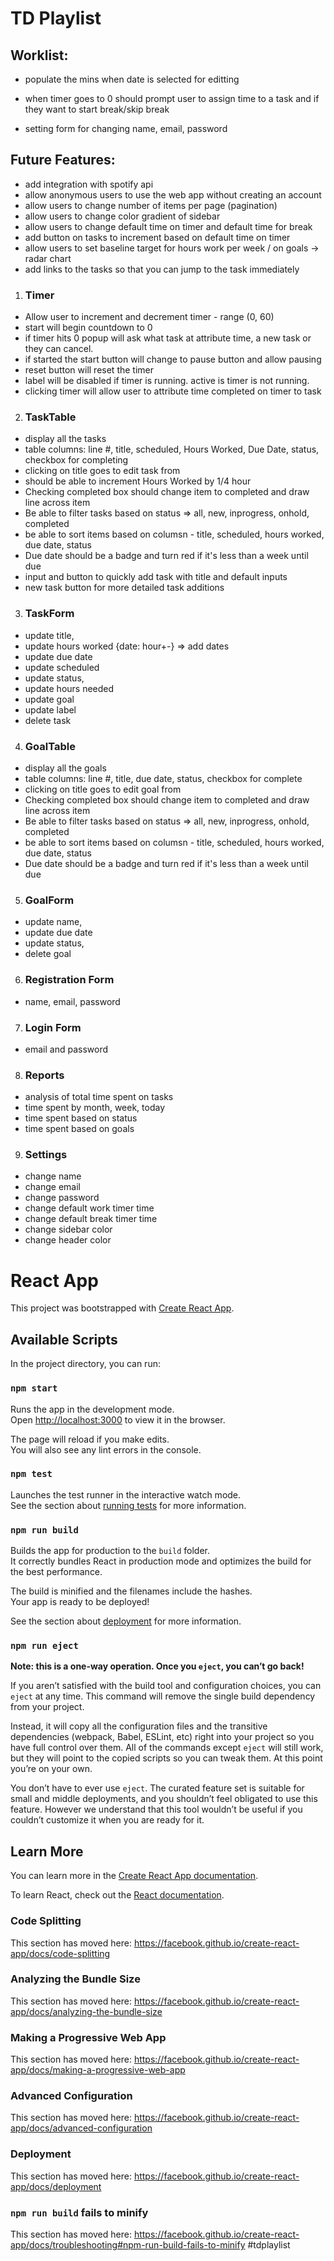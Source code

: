 # TD Playlist

## Worklist:

- populate the mins when date is selected for editting

- when timer goes to 0 should prompt user to assign time to a task and if they want to start break/skip break

- setting form for changing name, email, password

## Future Features:

- add integration with spotify api
- allow anonymous users to use the web app without creating an account
- allow users to change number of items per page (pagination)
- allow users to change color gradient of sidebar
- allow users to change default time on timer and default time for break
- add button on tasks to increment based on default time on timer
- allow users to set baseline target for hours work per week / on goals -> radar chart
- add links to the tasks so that you can jump to the task immediately

1.  ### Timer

- Allow user to increment and decrement timer - range (0, 60)
- start will begin countdown to 0
- if timer hits 0 popup will ask what task at attribute time, a new task or they can cancel.
- if started the start button will change to pause button and allow pausing
- reset button will reset the timer
- label will be disabled if timer is running. active is timer is not running.
- clicking timer will allow user to attribute time completed on timer to task

2.  ### TaskTable

- display all the tasks
- table columns: line #, title, scheduled, Hours Worked, Due Date, status, checkbox for completing
- clicking on title goes to edit task from
- should be able to increment Hours Worked by 1/4 hour
- Checking completed box should change item to completed and draw line across item
- Be able to filter tasks based on status => all, new, inprogress, onhold, completed
- be able to sort items based on columsn - title, scheduled, hours worked, due date, status
- Due date should be a badge and turn red if it's less than a week until due
- input and button to quickly add task with title and default inputs
- new task button for more detailed task additions

3. ### TaskForm

- update title,
- update hours worked {date: hour+-} => add dates
- update due date
- update scheduled
- update status,
- update hours needed
- update goal
- update label
- delete task

4. ### GoalTable

- display all the goals
- table columns: line #, title, due date, status, checkbox for complete
- clicking on title goes to edit goal from
- Checking completed box should change item to completed and draw line across item
- Be able to filter tasks based on status => all, new, inprogress, onhold, completed
- be able to sort items based on columsn - title, scheduled, hours worked, due date, status
- Due date should be a badge and turn red if it's less than a week until due

5. ### GoalForm

- update name,
- update due date
- update status,
- delete goal

6. ### Registration Form

- name, email, password

7. ### Login Form

- email and password

8. ### Reports

- analysis of total time spent on tasks
- time spent by month, week, today
- time spent based on status
- time spent based on goals

9.  ### Settings

- change name
- change email
- change password
- change default work timer time
- change default break timer time
- change sidebar color
- change header color

# React App

This project was bootstrapped with [Create React App](https://github.com/facebook/create-react-app).

## Available Scripts

In the project directory, you can run:

### `npm start`

Runs the app in the development mode.<br />
Open [http://localhost:3000](http://localhost:3000) to view it in the browser.

The page will reload if you make edits.<br />
You will also see any lint errors in the console.

### `npm test`

Launches the test runner in the interactive watch mode.<br />
See the section about [running tests](https://facebook.github.io/create-react-app/docs/running-tests) for more information.

### `npm run build`

Builds the app for production to the `build` folder.<br />
It correctly bundles React in production mode and optimizes the build for the best performance.

The build is minified and the filenames include the hashes.<br />
Your app is ready to be deployed!

See the section about [deployment](https://facebook.github.io/create-react-app/docs/deployment) for more information.

### `npm run eject`

**Note: this is a one-way operation. Once you `eject`, you can’t go back!**

If you aren’t satisfied with the build tool and configuration choices, you can `eject` at any time. This command will remove the single build dependency from your project.

Instead, it will copy all the configuration files and the transitive dependencies (webpack, Babel, ESLint, etc) right into your project so you have full control over them. All of the commands except `eject` will still work, but they will point to the copied scripts so you can tweak them. At this point you’re on your own.

You don’t have to ever use `eject`. The curated feature set is suitable for small and middle deployments, and you shouldn’t feel obligated to use this feature. However we understand that this tool wouldn’t be useful if you couldn’t customize it when you are ready for it.

## Learn More

You can learn more in the [Create React App documentation](https://facebook.github.io/create-react-app/docs/getting-started).

To learn React, check out the [React documentation](https://reactjs.org/).

### Code Splitting

This section has moved here: https://facebook.github.io/create-react-app/docs/code-splitting

### Analyzing the Bundle Size

This section has moved here: https://facebook.github.io/create-react-app/docs/analyzing-the-bundle-size

### Making a Progressive Web App

This section has moved here: https://facebook.github.io/create-react-app/docs/making-a-progressive-web-app

### Advanced Configuration

This section has moved here: https://facebook.github.io/create-react-app/docs/advanced-configuration

### Deployment

This section has moved here: https://facebook.github.io/create-react-app/docs/deployment

### `npm run build` fails to minify

This section has moved here: https://facebook.github.io/create-react-app/docs/troubleshooting#npm-run-build-fails-to-minify
#tdplaylist
